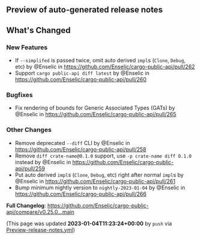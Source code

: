 ## Preview of auto-generated release notes
<!-- Release notes generated using configuration in .github/release.yml at main -->

## What's Changed
### New Features
* If `--simplifed` is passed twice, omit auto derived `impl`s (`Clone`, `Debug`, etc) by @Enselic in https://github.com/Enselic/cargo-public-api/pull/262
* Support `cargo public-api diff latest` by @Enselic in https://github.com/Enselic/cargo-public-api/pull/260
### Bugfixes
* Fix rendering of bounds for Generic Associated Types (GATs) by @Enselic in https://github.com/Enselic/cargo-public-api/pull/265
### Other Changes
* Remove deprecated `--diff` CLI by @Enselic in https://github.com/Enselic/cargo-public-api/pull/258
* Remove `diff crate-name@0.1.0` support, use `-p crate-name diff 0.1.0` instead by @Enselic in https://github.com/Enselic/cargo-public-api/pull/259
* Put auto derived `impl`s (`Clone`, `Debug`, etc) right after normal `impl`s by @Enselic in https://github.com/Enselic/cargo-public-api/pull/261
* Bump minimum nightly version to `nightly-2023-01-04` by @Enselic in https://github.com/Enselic/cargo-public-api/pull/266


**Full Changelog**: https://github.com/Enselic/cargo-public-api/compare/v0.25.0...main


(This page was updated **2023-01-04T11:23:24+00:00** by `push` via [Preview-release-notes.yml](https://github.com/Enselic/cargo-public-api/actions/runs/3837551759))
